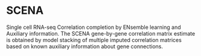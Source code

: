 # SCENA
Single cell RNA-seq Correlation completion by ENsemble learning and Auxiliary information. The SCENA gene-by-gene correlation matrix estimate is obtained by model stacking of multiple imputed correlation matrices based on known auxiliary information about gene connections.
